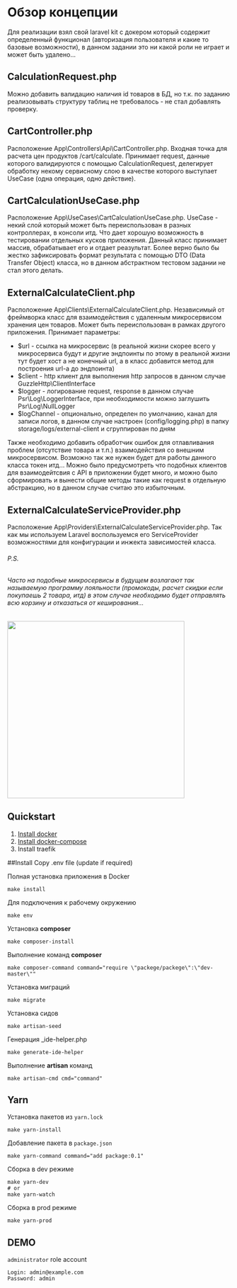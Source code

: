 # Обзор концепции
Для реализации взял свой laravel kit с докером который содержит определенный функционал (авторизация пользователя и какие то базовые возможности), в данном задании это ни какой роли не играет и может быть удалено...

## CalculationRequest.php
Можно добавить валидацию наличия id товаров в БД, но т.к. по заданию реализовывать структуру таблиц не требовалось - не стал добавлять проверку.

## CartController.php
Расположение App\Controllers\Api\CartController.php.
Входная точка для расчета цен продуктов /cart/calculate.
Принимает request, данные которого валидируются с помощью CalculationRequest, делегирует обработку некому сервисному слою в качестве которого выступает UseCase (одна операция, одно действие).

## CartCalculationUseCase.php
Расположение App\UseCases\CartCalculationUseCase.php.
UseCase - некий слой который может быть переиспользован в разных контроллерах, в консоли итд. Что дает хорошую возможность в тестировании отдельных кусков приложения.
Данный класс принимает массив, обрабатывает его и отдает реазультат. Более верно было бы жестко зафиксировать формат результата с помощью DTO (Data Transfer Object) класса, но в данном абстрактном тестовом задании не стал этого делать.

## ExternalCalculateClient.php
Расположение App\Clients\ExternalCalculateClient.php.
Независимый от фреймворка класс для взаимодействия с удаленным микросервисом хранения цен товаров. Может быть переиспользован в рамках другого приложения.
Принимает параметры:
- $url - ссылка на микросервис (в реальной жизни скорее всего у микросервиса будут и другие эндпоинты по этому в реальной жизни тут будет хост а не конечный url, а в класс добавится метод для построения url-а до эндпоинта)
- $client - http клиент для выполнения http запросов в данном случае GuzzleHttp\ClientInterface
- $logger - логирование request, response в данном случае Psr\Log\LoggerInterface, при необходимости можно заглушить  Psr\Log\NullLogger
- $logChannel - опционально, определен по умолчанию, канал для записи логов, в данном случае настроен (config/logging.php) в папку storage/logs/external-client и сгруппирован по дням

Также необходимо добавить обработчик ошибок для отлавливания проблем (отсутствие товара и т.п.) взаимодействия со внешним микросервисом.
Возможно так же нужен будет для работы данного класса токен итд...
Можно было предусмотреть что подобных клиентов для взаимодейтсвия с API в приложении будет много, и можно было сформировать и вынести общие методы такие как request в отдельную абстракцию, но в данном случае считаю это избыточным.

## ExternalCalculateServiceProvider.php
Расположение App\Providers\ExternalCalculateServiceProvider.php.
Так как мы используем Laravel воспользуемся его ServiceProvider возможностями для конфигурации и инжекта зависимостей класса.

###### P.S.
###### Часто на подобные микросервисы в будущем возлагают так называемую программу лояльности (промокоды, расчет скидки если покупаешь 2 товара, итд) в этом случае необходимо будет отправлять всю корзину и отказаться от кеширования...

<a href="https://laravel.com" target="_blank"><img src="https://raw.githubusercontent.com/laravel/art/master/logo-lockup/5%20SVG/2%20CMYK/1%20Full%20Color/laravel-logolockup-cmyk-red.svg" width="400" alt=""></a>

## Quickstart
1. [Install docker](https://docs.docker.com/install/)
2. [Install docker-compose](https://docs.docker.com/compose/install/)
3. Install traefik

##Install
Copy .env file (update if required)

Полная установка приложения в Docker 
```
make install
```

Для подключения к рабочему окружению 
```
make env
```

Установка **composer**
```
make composer-install
```

Выполнение команд **composer**
```
make composer-command command="require \"packege/packege\":\"dev-master\""
```

Установка миграций
```
make migrate
```

Установка сидов
```
make artisan-seed
```

Генерация _ide-helper.php
```
make generate-ide-helper
```

Выполнение **artisan** команд
```
make artisan-cmd cmd="command"
```

## Yarn

Установка пакетов из `yarn.lock`
```
make yarn-install
```

Добавление пакета в `package.json`
```
make yarn-command command="add package:0.1"
```

Сборка в dev режиме
```
make yarn-dev
# or 
make yarn-watch
```

Сборка в prod режиме
```
make yarn-prod
```

## DEMO

`administrator` role account
```
Login: admin@example.com
Password: admin
```
